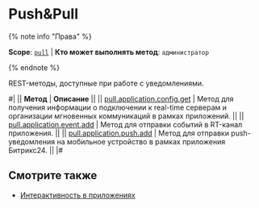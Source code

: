 # Push&Pull

{% note info "Права" %}

**Scope**: [`pull`](../../../api-reference/scopes/permissions.md) | **Кто может выполнять метод**: `администратор`

{% endnote %}

REST-методы, доступные при работе с уведомлениями.

#|
|| **Метод** | **Описание** ||
|| [pull.application.config.get](./pull-application-config-get.md) | Метод для получения информации о подключении к real-time серверам и организации мгновенных коммуникаций в рамках приложений. ||
|| [pull.application.event.add](./pull-application-event-add.md) | Метод для отправки событий в RT-канал приложения. ||
|| [pull.application.push.add](./pull-application-push-add.md) | Метод для отправки push-уведомления на мобильное устройство в рамках приложения Битрикс24. ||
|#

## Смотрите также

- [Интерактивность в приложениях](../../interactivity/index.md)